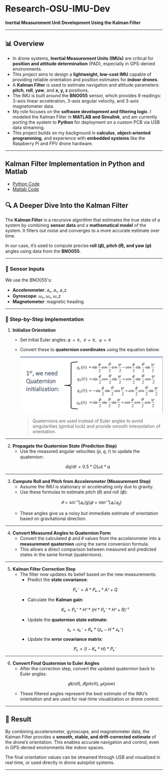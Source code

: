 # Research-OSU-IMU-Dev  
**Inertial Measurement Unit Development Using the Kalman Filter**

---

## 📊 Overview

- In drone systems, **Inertial Measurement Units (IMUs)** are critical for **position and attitude determination** (PAD), especially in GPS-denied environments.
- This project aims to design a **lightweight, low-cost IMU** capable of providing reliable orientation and position estimates for **indoor drones**.
- A **Kalman Filter** is used to estimate navigation and attitude parameters: **pitch**, **roll**, **yaw**, and **x, y, z** positions.
- The IMU is built around the **BNO055** sensor, which provides 9 readings: 3-axis linear acceleration, 3-axis angular velocity, and 3-axis magnetometer data.
- My role focuses on the **software development and filtering logic**. I modeled the Kalman Filter in **MATLAB and Simulink**, and am currently porting the system to **Python** for deployment on a custom PCB via USB data streaming.
- This project builds on my background in **calculus**, **object-oriented programming**, and experience with **embedded systems** like the Raspberry Pi and FPV drone hardware.

---

## Kalman Filter Implementation in Python and Matlab
- [Python Code](https://github.com/dchavan2192/Research-OSU-IMU-Dev/blob/main/liveKalman.py)
- [Matlab Code](https://github.com/dchavan2192/Research-OSU-IMU-Dev/blob/main/kalmanSimulation.m)

## 🔍 A Deeper Dive Into the Kalman Filter

The **Kalman Filter** is a recursive algorithm that estimates the true state of a system by combining **sensor data** and a **mathematical model** of the system. It filters out noise and converges to a more accurate estimate over time.

In our case, it’s used to compute precise **roll (𝜙), pitch (𝜃), and yaw (𝜓)** angles using data from the **BNO055**.

---

### 🧭 Sensor Inputs

We use the BNO055's:
- **Accelerometer**: 𝑎ₓ, 𝑎ᵧ, 𝑎_z
- **Gyroscope**: 𝜔ₓ, 𝜔ᵧ, 𝜔_z
- **Magnetometer**: magnetic heading

---

### 📐 Step-by-Step Implementation

1. **Initialize Orientation**
   - Set initial Euler angles: `𝜙 = 0, 𝜃 = 0, 𝜓 = 0`
   - Convert these to **quaternion coordinates** using the equation below:
     
     ![Euler2Quat Conversion](quatFormula.png)
   
     > Quaternions are used instead of Euler angles to avoid singularities (gimbal lock) and provide smooth interpolation of orientation.

---

2. **Propagate the Quaternion State (Prediction Step)**
   - Use the measured angular velocities (𝑝, 𝑞, 𝑟) to update the quaternion:
   ```math
   dq/dt = 0.5 * Ω(𝜔) * q

---

3. **Compute Roll and Pitch from Accelerometer (Measurement Step)**
   - Assume the IMU is stationary or accelerating only due to gravity.
   - Use these formulas to estimate pitch (𝜃) and roll (𝜙):
     ```math
     𝜃 = sin⁻¹(𝑎ₓ / g)
     𝜙 = tan⁻¹(𝑎ᵧ / 𝑎_z)
     ```
   - These angles give us a noisy but immediate estimate of orientation based on gravitational direction.

---

4. **Convert Measured Angles to Quaternion Form**
   - Convert the calculated 𝜙 and 𝜃 values from the accelerometer into a **measurement quaternion** using the same conversion formula.
   - This allows a direct comparison between measured and predicted states in the same format (quaternions).

---

5. **Kalman Filter Correction Step**
   - The filter now updates its belief based on the new measurements:
     - Predict the **state covariance**:
       ```math
       Pₖ⁻ = A * Pₖ₋₁ * Aᵀ + Q
       ```
     - Calculate the **Kalman gain**:
       ```math
       Kₖ = Pₖ⁻ * Hᵀ * (H * Pₖ⁻ * Hᵀ + R)⁻¹
       ```
     - Update the **quaternion state estimate**:
       ```math
       xₖ = xₖ⁻ + Kₖ * (zₖ - H * xₖ⁻)
       ```
     - Update the **error covariance matrix**:
       ```math
       Pₖ = (I - Kₖ * H) * Pₖ⁻
       ```

---

6. **Convert Final Quaternion to Euler Angles**
   - After the correction step, convert the updated quaternion back to Euler angles:
     ```math
     𝜙 (roll), 𝜃 (pitch), 𝜓 (yaw)
     ```
   - These filtered angles represent the best estimate of the IMU’s orientation and are used for real-time visualization or drone control.

---

## 🎯 Result

By combining accelerometer, gyroscope, and magnetometer data, the Kalman Filter provides a **smooth, stable, and drift-corrected estimate** of the drone’s orientation. This enables accurate navigation and control, even in GPS-denied environments like indoor spaces.

The final orientation values can be streamed through USB and visualized in real time, or used directly in drone autopilot systems.

---

 
